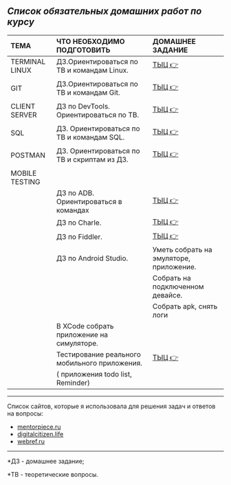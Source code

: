 ## ***Список обязательных домашних работ по курсу***


|**TEMA**      | **ЧТО НЕОБХОДИМО ПОДГОТОВИТЬ**              |**ДОМАШНЕЕ ЗАДАНИЕ**                         |
|:-------------|:--------------------------------------------|:--------------------------------------------|
|TERMINAL LINUX| ДЗ.Ориентироваться по ТВ и командам Linux.  |[ТЫЦ 👉](TasksForHomeWork/terminalLinux.md) |
|              |                                             |                                             |
|GIT           | ДЗ.Ориентироваться по ТВ и командам Git.    |[ТЫЦ 👉](TasksForHomeWork/git.md)           |
|              |                                             |                                             |
|CLIENT SERVER |ДЗ по DevTools. Ориентироваться по ТВ.       |[ТЫЦ 👉](TasksForHomeWork/clientServer.md)  |
|              |                                             |                                             |
|SQL           |ДЗ. Ориентироваться по ТВ и командам SQL.    |[ТЫЦ 👉](TasksForHomeWork/sql.md)           |
|              |                                             |                                             |
|POSTMAN       |ДЗ. Ориентироваться по ТВ и скриптам из ДЗ.  |[ТЫЦ 👉](TasksForHomeWork/postman.md)       |
|              |                                             |                                             |
|MOBILE TESTING|                                             |                                             |
|              |ДЗ по ADB. Ориентироваться в командах        |[ТЫЦ 👉](TasksForHomeWork/adb.md)           |
|              |ДЗ по Charle.                                |[ТЫЦ 👉](TasksForHomeWork/charle.md)        |
|              |ДЗ по Fiddler.                               |[ТЫЦ 👉](TasksForHomeWork/fiddler.md)       |
|              |ДЗ по Android Studio.                        |Уметь собрать на эмуляторе, приложение.      |
|              |                                             |Собрать на подключенном девайсе.            |
|              |                                             | Собрать apk, снять логи                    |
|              |В XCode собрать приложение на симуляторе.    |                                             |
|              |Тестирование реального мобильного приложения.|[ТЫЦ 👉](TasksForHomeWork/mobileApp.md)      |
|              | ( приложения todo list, Reminder)           |                                             |
---------------------------------------------------------------------------------------------------------

 Список сайтов, которые я использовала для решения задач и ответов на вопросы:
+ [mentorpiece.ru](https://mentorpiece.ru/)
+ [digitalcitizen.life](https://www.digitalcitizen.life/command-prompt-how-use-basic-commands/)
+ [webref.ru](https://webref.ru/)


---------------------------------------------------------------------------------------------------------

 *ДЗ - домашнее задание;

 *ТВ - теоретические вопросы.

